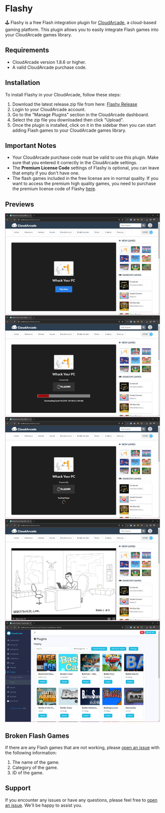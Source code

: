 # Flashy

🕹️ Flashy is a free Flash integration plugin for [CloudArcade](https://codecanyon.net/item/cloudarcade-html5-or-web-game-portal-cms/28567973), a cloud-based gaming platform. This plugin allows you to easily integrate Flash games into your CloudArcade games library.

## Requirements

- CloudArcade version 1.8.6 or higher.
- A valid CloudArcade purchase code.

## Installation

To install Flashy in your CloudArcade, follow these steps:

1. Download the latest release.zip file from here: [Flashy Release](https://github.com/plugmandev/flashy-plugin-cloudarcade/releases)
2. Login to your CloudArcade account.
3. Go to the "Manage Plugins" section in the CloudArcade dashboard.
4. Select the zip file you downloaded then click "Upload".
5. Once the plugin is installed, click on it in the sidebar then you can start adding Flash games to your CloudArcade games library.

## Important Notes

- Your CloudArcade purchase code must be valid to use this plugin. Make sure that you entered it correctly in the CloudArcade settings.
- The **Premium License Code** settings of Flashy is optional, you can leave that empty if you don't have one.
- The flash games included in the free license are in normal quality. If you want to access the premium high quality games, you need to purchase the premium license code of Flashy [here](https://www.buymeacoffee.com/plugman/e/237905).

## Previews

![Preview 1](previews/1.png)
![Preview 2](previews/2.png)
![Preview 3](previews/3.png)
![Preview 4](previews/4.png)
![Preview 5](previews/5.png)

## Broken Flash Games

If there are any Flash games that are not working, please [open an issue](https://github.com/plugmandev/flashy-plugin-cloudarcade/issues) with the following information:

1. The name of the game.
2. Category of the game.
3. ID of the game.

## Support

If you encounter any issues or have any questions, please feel free to [open an issue](https://github.com/plugmandev/flashy-plugin-cloudarcade/issues). We'll be happy to assist you.
